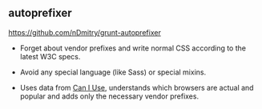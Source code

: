 ## autoprefixer

https://github.com/nDmitry/grunt-autoprefixer

- Forget about vendor prefixes and write normal CSS according to the latest W3C specs.

- Avoid any special language (like Sass) or special mixins.

- Uses data from [Can I Use](http://caniuse.com), understands which browsers are actual and popular and adds only the necessary vendor prefixes.

